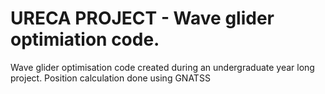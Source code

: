 # URECA PROJECT - Wave glider optimiation code.
Wave glider optimisation code created during an undergraduate year long project. Position calculation done using GNATSS
